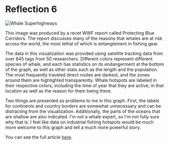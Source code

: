 Reflection 6
===
![Whale Superhighways](https://images.squarespace-cdn.com/content/v1/5fb210d07f71d5494d254bb9/7fb99b6a-802c-4ca5-9d05-02f749febda3/WWF_PBC-Report-Social-16x9-MEDIARELEASE.png)

This image was produced by a recet WWF report called Protecting Blue Corridors. 
The report discusses many of the reasons that whales are at risk across the world, the most lethal of which is entanglement in fishing gear. 

The data in this visualization was provided using satellite tracking data from over 845 tags from 50 researchers. 
Different colors represent different species of whale, and each has statistics on its endangerment at the bottom of the graph, as well as other stats such as the length and the population. 
The most frequently traveled direct routes are darkest, and the zones around them are highlighted transparently. 
Whale hotspots are labeled in their respective colors, including the time of year that they are active, in that location as well as the reason for them being there. 

Two things are presented as problems to me in this graph. 
First, the labels for continents and country borders are somewhat unnecessary and can be distracting from the visualization. 
Additionally, the parts of the oceans that are shallow are also indicated. 
I'm not a whale expert, so I'm not fully sure why that is. 
I feel like data on industrial fishing hotspots would be much more welcome to this graph and tell a much more powerful story.

You can see the full article [here](https://wwfwhales.org/news-stories/protecting-blue-corridors-report).
